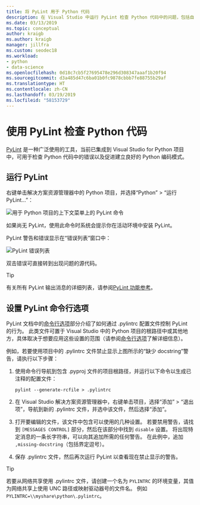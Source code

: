 ```yaml
---
title: 将 PyLint 用于 Python 代码
description: 在 Visual Studio 中运行 PyLint 检查 Python 代码中的问题，包括自定义 linting 的命令行选项。
ms.date: 03/13/2019
ms.topic: conceptual
author: kraigb
ms.author: kraigb
manager: jillfra
ms.custom: seodec18
ms.workload:
- python
- data-science
ms.openlocfilehash: 0d18c7cb5f27695478e296d308347aaaf1b20f94
ms.sourcegitcommit: d3a485d47c6ba01b0fc9878cbbb7fe88755b29af
ms.translationtype: HT
ms.contentlocale: zh-CN
ms.lasthandoff: 03/19/2019
ms.locfileid: "58153729"
---
```

# <a name="use-pylint-to-check-python-code"></a>使用 PyLint 检查 Python 代码

[PyLint](https://www.pylint.org/) 是一种广泛使用的工具，当前已集成到 Visual Studio for Python 项目中，可用于检查 Python 代码中的错误以及促进建立良好的 Python 编码模式。

## <a name="run-pylint"></a>运行 PyLint

右键单击解决方案资源管理器中的 Python 项目，并选择“Python” > “运行 PyLint...”：

![用于 Python 项目的上下文菜单上的 PyLint 命令](media/code-pylint-command.png)

如果尚无 PyLint，使用此命令时系统会提示你在活动环境中安装 PyLint。

PyLint 警告和错误显示在“错误列表”窗口中：

![PyLint 错误列表](media/code-pylint-error-list.png)

双击错误可直接转到出现问题的源代码。

> [!Tip]
> 有关所有 PyLint 输出消息的详细列表，请参阅[PyLint 功能参考](https://pylint.readthedocs.io/en/latest/technical_reference/features.html)。

## <a name="set-pylint-command-line-options"></a>设置 PyLint 命令行选项

PyLint 文档中的[命令行选项](https://pylint.readthedocs.io/en/latest/user_guide/run.html#command-line-options)部分介绍了如何通过 .pylintrc 配置文件控制 PyLint 的行为。 此类文件可置于 Visual Studio 中的 Python 项目的根路径中或其他地方，具体取决于想要应用这些设置的范围（请参阅[命令行选项](https://pylint.readthedocs.io/en/latest/user_guide/run.html#command-line-options)了解详细信息）。

例如，若要使用项目中的 .pylintrc 文件禁止显示上图所示的“缺少 docstring”警告，请执行以下步骤：

1. 使用命令行导航到包含 .pyproj 文件的项目根路径，并运行以下命令以生成已注释的配置文件：

   ```command
   pylint --generate-rcfile > .pylintrc
   ```

1. 在 Visual Studio 解决方案资源管理器中，右键单击项目，选择“添加” > “退出项”，导航到新的 .pylintrc 文件，并选中该文件，然后选择“添加”。

1. 打开要编辑的文件，该文件中包含可以使用的几种设置。 若要禁用警告，请找到 `[MESSAGES CONTROL]` 部分，然后在该部分中找到 `disable` 设置。 将出现特定消息的一条长字符串，可以向其追加所需的任何警告。 在此例中，追加 `,missing-docstring`（包括界定逗号）。

1. 保存 .pylintrc 文件，然后再次运行 PyLint 以查看现在禁止显示的警告。

> [!Tip]
> 若要从网络共享使用 .pylintrc 文件，请创建一个名为 `PYLINTRC` 的环境变量，其值为网络共享上使用 UNC 路径或映射驱动器号的文件名。 例如 `PYLINTRC=\\myshare\python\.pylintrc`。
